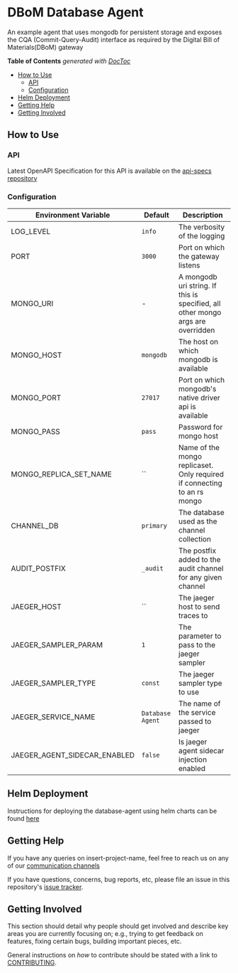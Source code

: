 # DBoM Database Agent
An example agent that uses mongodb for persistent storage and exposes the CQA (Commit-Query-Audit) interface as required by the Digital Bill of Materials(DBoM) gateway

<!-- START doctoc generated TOC please keep comment here to allow auto update -->
<!-- DON'T EDIT THIS SECTION, INSTEAD RE-RUN doctoc TO UPDATE -->
**Table of Contents**  *generated with [DocToc](https://github.com/thlorenz/doctoc)*

- [How to Use](#how-to-use)
  - [API](#api)
  - [Configuration](#configuration)
- [Helm Deployment](#helm-deployment)
- [Getting Help](#getting-help)
- [Getting Involved](#getting-involved)

<!-- END doctoc generated TOC please keep comment here to allow auto update -->

## How to Use

### API

Latest OpenAPI Specification for this API is available on the [api-specs repository](https://github.com/DBOMproject/deployment/blob/master/api-specs/gateway)

### Configuration

| Environment Variable         | Default          | Description                                                                     |
|------------------------------|------------------|---------------------------------------------------------------------------------|
| LOG_LEVEL                    | `info`           | The verbosity of the logging                                                    |
| PORT                         | `3000`           | Port on which the gateway listens                                               |
| MONGO_URI                    | -                | A mongodb uri string. If this is specified, all other mongo args are overridden |
| MONGO_HOST                   | `mongodb`        | The host on which mongodb is available                                          |
| MONGO_PORT                   | `27017`          | Port on which mongodb's native driver api is available                          |
| MONGO_PASS                   | `pass`           | Password for mongo host                                                         |
| MONGO_REPLICA_SET_NAME       | ``               | Name of the mongo replicaset. Only required if connecting to an rs mongo        |
| CHANNEL_DB                   | `primary`        | The database used as the channel collection                                     |
| AUDIT_POSTFIX                | `_audit`         | The postfix added to the audit channel for any given channel                    |
| JAEGER_HOST                  | ``               | The jaeger host to send traces to                                               |
| JAEGER_SAMPLER_PARAM         | `1`              | The parameter to pass to the jaeger sampler                                     |
| JAEGER_SAMPLER_TYPE          | `const`          | The jaeger sampler type to use                                                  |
| JAEGER_SERVICE_NAME          | `Database Agent` | The name of the service passed to jaeger                                        |
| JAEGER_AGENT_SIDECAR_ENABLED | `false`          | Is jaeger agent sidecar injection enabled                                       |

## Helm Deployment

Instructions for deploying the database-agent using helm charts can be found [here](https://github.com/DBOMproject/deployment/blob/master/charts/database-agent)

## Getting Help

If you have any queries on insert-project-name, feel free to reach us on any of our [communication channels](https://github.com/DBOMproject/community/blob/master/COMMUNICATION.md) 

If you have questions, concerns, bug reports, etc, please file an issue in this repository's [issue tracker](https://github.com/DBOMproject/node-sdk/issues).

## Getting Involved

This section should detail why people should get involved and describe key areas you are currently focusing on; e.g., trying to get feedback on features, fixing certain bugs, building important pieces, etc.

General instructions on _how_ to contribute should be stated with a link to [CONTRIBUTING](CONTRIBUTING.md).